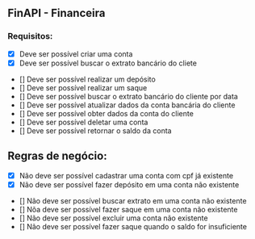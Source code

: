 ## FinAPI - Financeira

### Requisitos:

- [x] Deve ser possível criar uma conta
- [x] Deve ser possível buscar o extrato bancário do cliete
- [] Deve ser possível realizar um depósito
- [] Deve ser possível realizar um saque
- [] Deve ser possível buscar o extrato bancário do cliente por data
- [] Deve ser possível atualizar dados da conta bancária do cliente
- [] Deve ser possível obter dados da conta do cliente
- [] Deve ser possível deletar uma conta
- [] Deve ser possível retornar o saldo da conta

## Regras de negócio:

- [x] Não deve ser possível cadastrar uma conta com cpf já existente
- [x] Não deve ser possível fazer depósito em uma conta não existente
- [] Não deve ser possível buscar extrato em uma conta não existente
- [] Nõa deve ser possível fazer saque em uma conta não existente
- [] Não deve ser possível excluir uma conta não existente
- [] Não deve ser possível fazer saque quando o saldo for insuficiente
